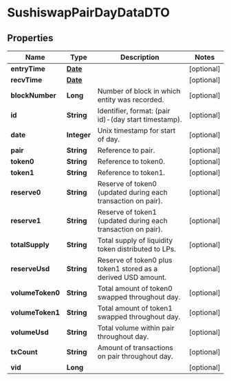 

# SushiswapPairDayDataDTO

## Properties

Name | Type | Description | Notes
------------ | ------------- | ------------- | -------------
**entryTime** | [**Date**](Date.md) |  |  [optional]
**recvTime** | [**Date**](Date.md) |  |  [optional]
**blockNumber** | **Long** | Number of block in which entity was recorded. |  [optional]
**id** | **String** | Identifier, format: (pair id)-(day start timestamp). |  [optional]
**date** | **Integer** | Unix timestamp for start of day. |  [optional]
**pair** | **String** | Reference to pair. |  [optional]
**token0** | **String** | Reference to token0. |  [optional]
**token1** | **String** | Reference to token1. |  [optional]
**reserve0** | **String** | Reserve of token0 (updated during each transaction on pair). |  [optional]
**reserve1** | **String** | Reserve of token1 (updated during each transaction on pair). |  [optional]
**totalSupply** | **String** | Total supply of liquidity token distributed to LPs. |  [optional]
**reserveUsd** | **String** | Reserve of token0 plus token1 stored as a derived USD amount. |  [optional]
**volumeToken0** | **String** | Total amount of token0 swapped throughout day. |  [optional]
**volumeToken1** | **String** | Total amount of token1 swapped throughout day. |  [optional]
**volumeUsd** | **String** | Total volume within pair throughout day. |  [optional]
**txCount** | **String** | Amount of transactions on pair throughout day. |  [optional]
**vid** | **Long** |  |  [optional]




